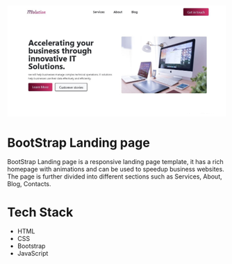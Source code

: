 ![bootstrap-landingpage](https://github.com/Shaukat-AB/bootstrap-landing-page/blob/main/bootstrap-landingpage.jpg?raw=true)

# BootStrap Landing page
BootStrap Landing page is a responsive landing page template, it has a rich homepage with animations and can be used to speedup business websites. The page is further divided into different sections such as Services, About, Blog, Contacts.

# Tech Stack
- HTML
- CSS
- Bootstrap
- JavaScript 

